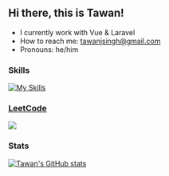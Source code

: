## Hi there, this is Tawan!

- I currently work with Vue & Laravel
- How to reach me: [tawanjsingh@gmail.com](mailto:tawanjsingh@gmail.com)
- Pronouns: he/him

### Skills
[![My Skills](https://skillicons.dev/icons?i=bootstrap,c,cpp,css,dart,express,firebase,gcp,git,github,gitlab,heroku,html,java,js,laravel,materialui,mongodb,mysql,nextjs,nodejs,php,py,react,redux,sqlite,tailwind,ts,vercel,vscode,vue&theme=light&perline=9)](https://skillicons.dev)

### [LeetCode](https://leetcode.com/tawan21)
![](https://leetcard.jacoblin.cool/tawan21?ext=contest)

### Stats
[![Tawan's GitHub stats](https://github-readme-stats.vercel.app/api?username=tawan21&include_all_commits=true)](https://github.com/anuraghazra/github-readme-stats)

